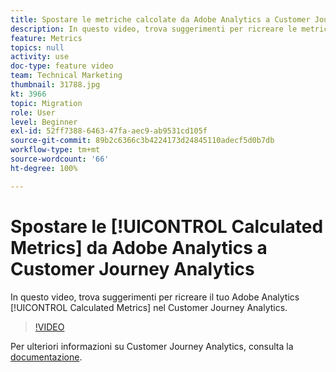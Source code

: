 ```yaml
---
title: Spostare le metriche calcolate da Adobe Analytics a Customer Journey Analytics
description: In questo video, trova suggerimenti per ricreare le metriche calcolate di Adobe Analytics nel Customer Journey Analytics.
feature: Metrics
topics: null
activity: use
doc-type: feature video
team: Technical Marketing
thumbnail: 31788.jpg
kt: 3966
topic: Migration
role: User
level: Beginner
exl-id: 52ff7388-6463-47fa-aec9-ab9531cd105f
source-git-commit: 89b2c6366c3b4224173d24845110adecf5d0b7db
workflow-type: tm+mt
source-wordcount: '66'
ht-degree: 100%

---
```


# Spostare le [!UICONTROL Calculated Metrics] da Adobe Analytics a Customer Journey Analytics

In questo video, trova suggerimenti per ricreare il tuo Adobe Analytics [!UICONTROL Calculated Metrics] nel Customer Journey Analytics.

>[!VIDEO](https://video.tv.adobe.com/v/31788/?quality=12&learn=on)

Per ulteriori informazioni su Customer Journey Analytics, consulta la [documentazione](https://experienceleague.adobe.com/docs/analytics-platform/using/cja-landing.html?lang=it).
